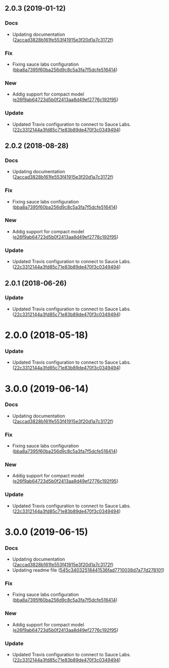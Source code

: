 <a name="2.0.3"></a>
## 2.0.3 (2019-01-12)


### Docs

* Updating documentation ([2accad3828b161fe553f41915e3f20d1a7c3172f](https://github.com/advanced-rest-client/api-annotation-document/commit/2accad3828b161fe553f41915e3f20d1a7c3172f))

### Fix

* Fixing sauce labs configuration ([bba8a7395f60ba256d9c8c5a3fa7f5dcfe516414](https://github.com/advanced-rest-client/api-annotation-document/commit/bba8a7395f60ba256d9c8c5a3fa7f5dcfe516414))

### New

* Addig support for compact model ([e26f9ab64723d5b0f2413aa8d49ef2776c192f95](https://github.com/advanced-rest-client/api-annotation-document/commit/e26f9ab64723d5b0f2413aa8d49ef2776c192f95))

### Update

* Updated Travis configuration to connect to Sauce Labs. ([22c3312144a3fd85c71e83b89de470f3c0349494](https://github.com/advanced-rest-client/api-annotation-document/commit/22c3312144a3fd85c71e83b89de470f3c0349494))



<a name="2.0.2"></a>
## 2.0.2 (2018-08-28)


### Docs

* Updating documentation ([2accad3828b161fe553f41915e3f20d1a7c3172f](https://github.com/advanced-rest-client/api-annotation-document/commit/2accad3828b161fe553f41915e3f20d1a7c3172f))

### Fix

* Fixing sauce labs configuration ([bba8a7395f60ba256d9c8c5a3fa7f5dcfe516414](https://github.com/advanced-rest-client/api-annotation-document/commit/bba8a7395f60ba256d9c8c5a3fa7f5dcfe516414))

### New

* Addig support for compact model ([e26f9ab64723d5b0f2413aa8d49ef2776c192f95](https://github.com/advanced-rest-client/api-annotation-document/commit/e26f9ab64723d5b0f2413aa8d49ef2776c192f95))

### Update

* Updated Travis configuration to connect to Sauce Labs. ([22c3312144a3fd85c71e83b89de470f3c0349494](https://github.com/advanced-rest-client/api-annotation-document/commit/22c3312144a3fd85c71e83b89de470f3c0349494))



<a name="2.0.1"></a>
## 2.0.1 (2018-06-26)


### Update

* Updated Travis configuration to connect to Sauce Labs. ([22c3312144a3fd85c71e83b89de470f3c0349494](https://github.com/advanced-rest-client/api-annotation-document/commit/22c3312144a3fd85c71e83b89de470f3c0349494))



<a name="2.0.0"></a>
# 2.0.0 (2018-05-18)


### Update

* Updated Travis configuration to connect to Sauce Labs. ([22c3312144a3fd85c71e83b89de470f3c0349494](https://github.com/advanced-rest-client/api-annotation-document/commit/22c3312144a3fd85c71e83b89de470f3c0349494))



# 3.0.0 (2019-06-14)


### Docs

* Updating documentation ([2accad3828b161fe553f41915e3f20d1a7c3172f](https://github.com/advanced-rest-client/api-annotation-document/commit/2accad3828b161fe553f41915e3f20d1a7c3172f))

### Fix

* Fixing sauce labs configuration ([bba8a7395f60ba256d9c8c5a3fa7f5dcfe516414](https://github.com/advanced-rest-client/api-annotation-document/commit/bba8a7395f60ba256d9c8c5a3fa7f5dcfe516414))

### New

* Addig support for compact model ([e26f9ab64723d5b0f2413aa8d49ef2776c192f95](https://github.com/advanced-rest-client/api-annotation-document/commit/e26f9ab64723d5b0f2413aa8d49ef2776c192f95))

### Update

* Updated Travis configuration to connect to Sauce Labs. ([22c3312144a3fd85c71e83b89de470f3c0349494](https://github.com/advanced-rest-client/api-annotation-document/commit/22c3312144a3fd85c71e83b89de470f3c0349494))



# 3.0.0 (2019-06-15)


### Docs

* Updating documentation ([2accad3828b161fe553f41915e3f20d1a7c3172f](https://github.com/advanced-rest-client/api-annotation-document/commit/2accad3828b161fe553f41915e3f20d1a7c3172f))
* Updating readme file ([545c34032518441536fad7710038d7a77d278101](https://github.com/advanced-rest-client/api-annotation-document/commit/545c34032518441536fad7710038d7a77d278101))

### Fix

* Fixing sauce labs configuration ([bba8a7395f60ba256d9c8c5a3fa7f5dcfe516414](https://github.com/advanced-rest-client/api-annotation-document/commit/bba8a7395f60ba256d9c8c5a3fa7f5dcfe516414))

### New

* Addig support for compact model ([e26f9ab64723d5b0f2413aa8d49ef2776c192f95](https://github.com/advanced-rest-client/api-annotation-document/commit/e26f9ab64723d5b0f2413aa8d49ef2776c192f95))

### Update

* Updated Travis configuration to connect to Sauce Labs. ([22c3312144a3fd85c71e83b89de470f3c0349494](https://github.com/advanced-rest-client/api-annotation-document/commit/22c3312144a3fd85c71e83b89de470f3c0349494))



